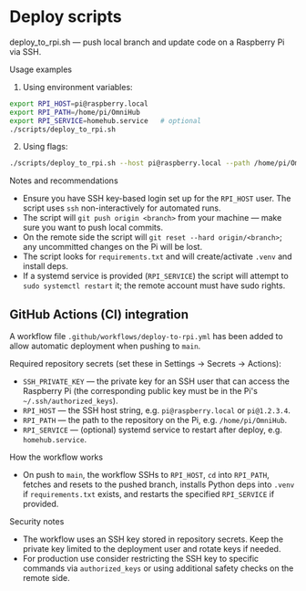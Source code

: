 # Deploy scripts

deploy_to_rpi.sh — push local branch and update code on a Raspberry Pi via SSH.

Usage examples

1) Using environment variables:

```bash
export RPI_HOST=pi@raspberry.local
export RPI_PATH=/home/pi/OmniHub
export RPI_SERVICE=homehub.service   # optional
./scripts/deploy_to_rpi.sh
```

2) Using flags:

```bash
./scripts/deploy_to_rpi.sh --host pi@raspberry.local --path /home/pi/OmniHub --branch main --service homehub.service
```

Notes and recommendations
- Ensure you have SSH key-based login set up for the `RPI_HOST` user. The script uses `ssh` non-interactively for automated runs.
- The script will `git push origin <branch>` from your machine — make sure you want to push local commits.
- On the remote side the script will `git reset --hard origin/<branch>`; any uncommitted changes on the Pi will be lost.
- The script looks for `requirements.txt` and will create/activate `.venv` and install deps.
- If a systemd service is provided (`RPI_SERVICE`) the script will attempt to `sudo systemctl restart` it; the remote account must have sudo rights.

GitHub Actions (CI) integration
--------------------------------

A workflow file `.github/workflows/deploy-to-rpi.yml` has been added to allow automatic deployment when pushing to `main`.

Required repository secrets (set these in Settings → Secrets → Actions):

- `SSH_PRIVATE_KEY` — the private key for an SSH user that can access the Raspberry Pi (the corresponding public key must be in the Pi's `~/.ssh/authorized_keys`).
- `RPI_HOST` — the SSH host string, e.g. `pi@raspberry.local` or `pi@1.2.3.4`.
- `RPI_PATH` — the path to the repository on the Pi, e.g. `/home/pi/OmniHub`.
- `RPI_SERVICE` — (optional) systemd service to restart after deploy, e.g. `homehub.service`.

How the workflow works
- On push to `main`, the workflow SSHs to `RPI_HOST`, `cd` into `RPI_PATH`, fetches and resets to the pushed branch, installs Python deps into `.venv` if `requirements.txt` exists, and restarts the specified `RPI_SERVICE` if provided.

Security notes
- The workflow uses an SSH key stored in repository secrets. Keep the private key limited to the deployment user and rotate keys if needed.
- For production use consider restricting the SSH key to specific commands via `authorized_keys` or using additional safety checks on the remote side.

